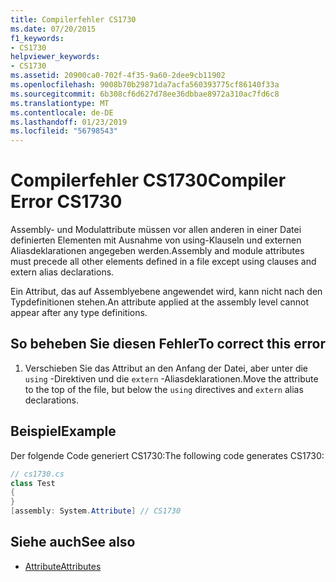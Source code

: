 ```yaml
---
title: Compilerfehler CS1730
ms.date: 07/20/2015
f1_keywords:
- CS1730
helpviewer_keywords:
- CS1730
ms.assetid: 20900ca0-702f-4f35-9a60-2dee9cb11902
ms.openlocfilehash: 9008b70b29871da7acfa560393775cf86140f33a
ms.sourcegitcommit: 6b308cf6d627d78ee36dbbae8972a310ac7fd6c8
ms.translationtype: MT
ms.contentlocale: de-DE
ms.lasthandoff: 01/23/2019
ms.locfileid: "56798543"
---
```

# <a name="compiler-error-cs1730"></a><span data-ttu-id="f4804-102">Compilerfehler CS1730</span><span class="sxs-lookup"><span data-stu-id="f4804-102">Compiler Error CS1730</span></span>
<span data-ttu-id="f4804-103">Assembly- und Modulattribute müssen vor allen anderen in einer Datei definierten Elementen mit Ausnahme von using-Klauseln und externen Aliasdeklarationen angegeben werden.</span><span class="sxs-lookup"><span data-stu-id="f4804-103">Assembly and module attributes must precede all other elements defined in a file except using clauses and extern alias declarations.</span></span>  
  
 <span data-ttu-id="f4804-104">Ein Attribut, das auf Assemblyebene angewendet wird, kann nicht nach den Typdefinitionen stehen.</span><span class="sxs-lookup"><span data-stu-id="f4804-104">An attribute applied at the assembly level cannot appear after any type definitions.</span></span>  
  
## <a name="to-correct-this-error"></a><span data-ttu-id="f4804-105">So beheben Sie diesen Fehler</span><span class="sxs-lookup"><span data-stu-id="f4804-105">To correct this error</span></span>  
  
1.  <span data-ttu-id="f4804-106">Verschieben Sie das Attribut an den Anfang der Datei, aber unter die `using` -Direktiven und die `extern` -Aliasdeklarationen.</span><span class="sxs-lookup"><span data-stu-id="f4804-106">Move the attribute to the top of the file, but below the `using` directives and `extern` alias declarations.</span></span>  
  
## <a name="example"></a><span data-ttu-id="f4804-107">Beispiel</span><span class="sxs-lookup"><span data-stu-id="f4804-107">Example</span></span>  
 <span data-ttu-id="f4804-108">Der folgende Code generiert CS1730:</span><span class="sxs-lookup"><span data-stu-id="f4804-108">The following code generates CS1730:</span></span>  
  
```csharp  
// cs1730.cs  
class Test  
{  
}  
[assembly: System.Attribute] // CS1730  
```  
  
## <a name="see-also"></a><span data-ttu-id="f4804-109">Siehe auch</span><span class="sxs-lookup"><span data-stu-id="f4804-109">See also</span></span>

- [<span data-ttu-id="f4804-110">Attribute</span><span class="sxs-lookup"><span data-stu-id="f4804-110">Attributes</span></span>](../../csharp/programming-guide/concepts/attributes/index.md)
